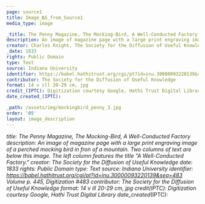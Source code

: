 ```yaml
---
page: source1
title: Image_№5_from_Source1
media_type: image

_title: The Penny Magazine, The Mocking-Bird, A Well-Conducted Factory
description: An image of magazine page with a large print engraving image of a perched mocking bird in fron of a mountain. Two columns of text are below this image. The left column features the title "A Well-Conducted Factory." 
creator: Charles Knight, The Society for the Diffusion of Useful Knowledge
_date: 1833
rights: Public Domain
type: Text
source: Indiana University
identifier: https://babel.hathitrust.org/cgi/pt?id=inu.30000093220139&seq=483 Volume p. 445, Digitization #483
contributor: The Society for the Diffusion of Useful Knowledge
format: 14 v ill 20-29 cm, jpg
credit_(IPTC): Digitization courtesy Google, Hathi Trust Digital Library
date_created_(IPTC):

_path: /assets/img/mockingbird_penny_3.jpg
order: '05'
layout: image_description
---
```


_title: The Penny Magazine, The Mocking-Bird, A Well-Conducted Factory
description: An image of magazine page with a large print engraving image of a perched mocking bird in fron of a mountain. Two columns of text are below this image. The left column features the title "A Well-Conducted Factory." 
creator: The Society for the Diffusion of Useful Knowledge
_date: 1833
rights: Public Domain
type: Text
source: Indiana University
identifier: https://babel.hathitrust.org/cgi/pt?id=inu.30000093220139&seq=483 Volume p. 445, Digitization #483
contributor: The Society for the Diffusion of Useful Knowledge
format: 14 v ill 20-29 cm, jpg
credit_(IPTC):  Digitization courtesy Google, Hathi Trust Digital Library
date_created_(IPTC):
